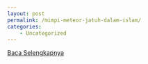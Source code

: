 ```yaml
---
layout: post
permalink: /mimpi-meteor-jatuh-dalam-islam/
categories:
    - Uncategorized
---
```


[Baca Selengkapnya](/06)